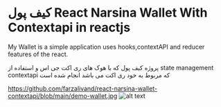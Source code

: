 # کیف پول React Narsina Wallet With Contextapi in reactjs

My Wallet is a simple application uses hooks,contextAPI and reducer features of the react.

 پروژه کیف پول که با هوک های ری اکت جی اس و استفاده از state management contextapi که مربوط به خود ری اکت می باشد انجام شده است

https://github.com/farzalivand/react-narsina-wallet-contextapi/blob/main/demo-wallet.jpg
![alt text](https://github.com/[farzalivand]/[react-narsina-wallet-contextapi]/blob/demo-wallet.jpg?raw=true)
